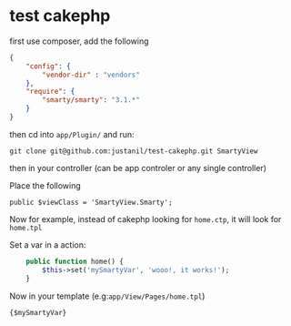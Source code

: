 test cakephp
================

first use composer, add the following

```json
{
	"config": {
		"vendor-dir" : "vendors"
	},
	"require": {
		"smarty/smarty": "3.1.*"
	}
}
```

then cd into `app/Plugin/` and run:

    git clone git@github.com:justanil/test-cakephp.git SmartyView

then in your controller (can be app controler or any single controller)

Place the following

    public $viewClass = 'SmartyView.Smarty';

Now for example, instead of cakephp looking for `home.ctp`, it will look for `home.tpl`

Set a var in a action:

```php
	public function home() {
		$this->set('mySmartyVar', 'wooo!, it works!');
	}
```

Now in your template (e.g:`app/View/Pages/home.tpl`)

	{$mySmartyVar}


